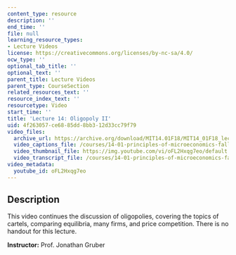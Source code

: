 ```yaml
---
content_type: resource
description: ''
end_time: ''
file: null
learning_resource_types:
- Lecture Videos
license: https://creativecommons.org/licenses/by-nc-sa/4.0/
ocw_type: ''
optional_tab_title: ''
optional_text: ''
parent_title: Lecture Videos
parent_type: CourseSection
related_resources_text: ''
resource_index_text: ''
resourcetype: Video
start_time: ''
title: 'Lecture 14: Oligopoly II'
uid: 4f263057-ce68-85dd-8bb3-12d33cc79f79
video_files:
  archive_url: https://archive.org/download/MIT14.01F18/MIT14_01F18_lec14_300k.mp4
  video_captions_file: /courses/14-01-principles-of-microeconomics-fall-2018/2db7d50d56785519b7867457f032fdf2_oFL2Hxqg7eo.vtt
  video_thumbnail_file: https://img.youtube.com/vi/oFL2Hxqg7eo/default.jpg
  video_transcript_file: /courses/14-01-principles-of-microeconomics-fall-2018/534535f1aff601c22fbbe526e53d20ef_oFL2Hxqg7eo.pdf
video_metadata:
  youtube_id: oFL2Hxqg7eo
---
```


Description
-----------

This video continues the discussion of oligopolies, covering the topics of cartels, comparing equilibria, many firms, and price competition. There is no handout for this lecture. 

**Instructor:** Prof. Jonathan Gruber

